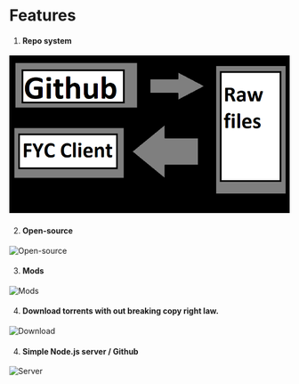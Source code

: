 # Features

1) #### Repo system
![Repo](photo.png)

2) #### Open-source
![Open-source]()

3) #### Mods
![Mods]()

4) #### Download torrents with out breaking copy right law.
![Download]()

4) #### Simple Node.js server / Github
![Server]()